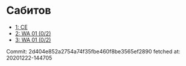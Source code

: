 # Сабитов
- [1: CE](1.md)
- [2: WA 01 (0/2)](2.md)
- [3: WA 01 (0/2)](3.md)

Commit: 2d404e852a2754a74f35fbe460f8be3565ef2890
 fetched at: 20201222-144705
